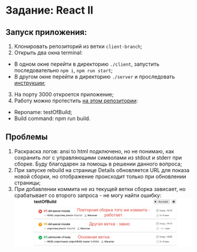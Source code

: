 # Задание: React II

## Запуск приложения: 

1. Клонировать репозиторий из ветки `client-branch`;
2. Открыть два окна terminal: 
  - В одном окне перейти в директорию `./client`, запустить последовательно `npm i`, `npm run start`;
  - В другом окне перейти в директорию `./server` и проследовать [инструкции](../server/README.md); 

3. На порту 3000 откроется приложение;
4. Работу можно протестить [на этом репозитории](https://github.com/Wansmer/testOfBuild):
  - Reponame: testOfBuild;
  - Build command: npm run build. 

## Проблемы

1. Раскраска логов: ansi to html подключено, но не понимаю, как сохранить лог с управляющими символами из stdout и stderr при сборке. Буду благодарен за помощь в решении данного вопроса;
2. При запуске rebuild на странице Details обновляется URL для показа новой сборки, но отображение происходит только при обновлении страницы; 
3. При добавлении коммита не из текущей ветки сборка зависает, но срабатывает со второго запроса - не могу найти ошибку: 
![](./problem.jpg)